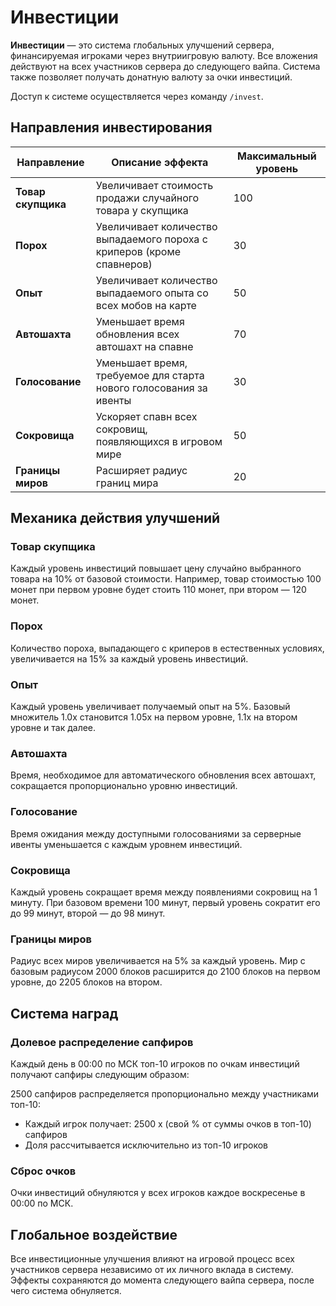# Инвестиции

**Инвестиции** — это система глобальных улучшений сервера, финансируемая игроками через внутриигровую валюту. Все вложения действуют на всех участников сервера до следующего вайпа. Система также позволяет получать донатную валюту за очки инвестиций.

Доступ к системе осуществляется через команду `/invest`.

## Направления инвестирования

| Направление | Описание эффекта | Максимальный уровень |
|-------------|------------------|---------------------|
| **Товар скупщика** | Увеличивает стоимость продажи случайного товара у скупщика | <!-- wiki[max-invest-buyer] -->100<!-- /wiki --> |
| **Порох** | Увеличивает количество выпадаемого пороха с криперов (кроме спавнеров) | <!-- wiki[max-invest-gunpowder] -->30<!-- /wiki --> |
| **Опыт** | Увеличивает количество выпадаемого опыта со всех мобов на карте | <!-- wiki[max-invest-exp] -->50<!-- /wiki --> |
| **Автошахта** | Уменьшает время обновления всех автошахт на спавне | <!-- wiki[max-invest-mine] -->70<!-- /wiki --> |
| **Голосование** | Уменьшает время, требуемое для старта нового голосования за ивенты | <!-- wiki[max-invest-event] -->30<!-- /wiki --> |
| **Сокровища** | Ускоряет спавн всех сокровищ, появляющихся в игровом мире | <!-- wiki[max-invest-treasures] -->50<!-- /wiki --> |
| **Границы миров** | Расширяет радиус границ мира | <!-- wiki[max-invest-border] -->20<!-- /wiki --> |

## Механика действия улучшений

### Товар скупщика
Каждый уровень инвестиций повышает цену случайно выбранного товара на 10% от базовой стоимости. Например, товар стоимостью 100 монет при первом уровне будет стоить 110 монет, при втором — 120 монет.

### Порох
Количество пороха, выпадающего с криперов в естественных условиях, увеличивается на 15% за каждый уровень инвестиций.

### Опыт
Каждый уровень увеличивает получаемый опыт на 5%. Базовый множитель 1.0x становится 1.05x на первом уровне, 1.1x на втором уровне и так далее.

### Автошахта
Время, необходимое для автоматического обновления всех автошахт, сокращается пропорционально уровню инвестиций.

### Голосование
Время ожидания между доступными голосованиями за серверные ивенты уменьшается с каждым уровнем инвестиций.

### Сокровища
Каждый уровень сокращает время между появлениями сокровищ на 1 минуту. При базовом времени 100 минут, первый уровень сократит его до 99 минут, второй — до 98 минут.

### Границы миров
Радиус всех миров увеличивается на 5% за каждый уровень. Мир с базовым радиусом 2000 блоков расширится до 2100 блоков на первом уровне, до 2205 блоков на втором.

## Система наград

### Долевое распределение сапфиров
Каждый день в 00:00 по МСК топ-10 игроков по очкам инвестиций получают сапфиры следующим образом:

2500 сапфиров распределяется пропорционально между участниками топ-10:
- Каждый игрок получает: 2500 x (свой % от суммы очков в топ-10) сапфиров
- Доля рассчитывается исключительно из топ-10 игроков

### Сброс очков
Очки инвестиций обнуляются у всех игроков каждое воскресенье в 00:00 по МСК.

## Глобальное воздействие

Все инвестиционные улучшения влияют на игровой процесс всех участников сервера независимо от их личного вклада в систему. Эффекты сохраняются до момента следующего вайпа сервера, после чего система обнуляется.